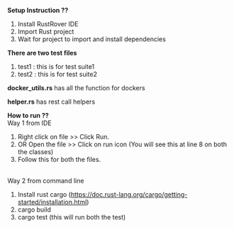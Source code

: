 <B>Setup Instruction ??</B>
1. Install RustRover IDE
2. Import Rust project
3. Wait for project to import and install dependencies

<B>There are two test files</B>
1. test1 : this is for test suite1
2. test2 : this is for test suite2

<B>docker_utils.rs</B> has all the function for dockers

<B>helper.rs</B> has rest call helpers

<B>How to run ??</B>
<br>Way 1 from IDE
1. Right click on file >> Click Run.
2. OR Open the file >> Click on run icon (You will see this at line 8 on both the classes)
3. Follow this for both the files.

<br>Way 2 from command line
1. Install rust cargo (https://doc.rust-lang.org/cargo/getting-started/installation.html)
2. cargo build
3. cargo test (this will run both the test)
